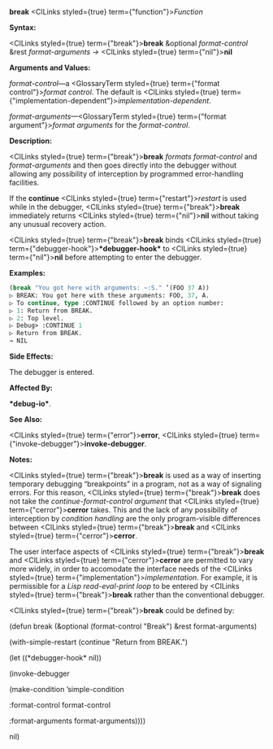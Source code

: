**break** <ClLinks styled={true} term={"function"}><i>Function</i></ClLinks> 



**Syntax:** 



<ClLinks styled={true} term={"break"}><b>break</b></ClLinks> &amp;optional *format-control* &amp;rest *format-arguments →* <ClLinks styled={true} term={"nil"}><b>nil</b></ClLinks> 



**Arguments and Values:** 



*format-control*—a <GlossaryTerm styled={true} term={"format control"}><i>format control</i></GlossaryTerm>. The default is <ClLinks styled={true} term={"implementation-dependent"}><i>implementation-dependent</i></ClLinks>. 



*format-arguments*—<GlossaryTerm styled={true} term={"format argument"}><i>format arguments</i></GlossaryTerm> for the *format-control*. 



**Description:** 



<ClLinks styled={true} term={"break"}><b>break</b></ClLinks> *formats format-control* and *format-arguments* and then goes directly into the debugger without allowing any possibility of interception by programmed error-handling facilities. 



If the **continue** <ClLinks styled={true} term={"restart"}><i>restart</i></ClLinks> is used while in the debugger, <ClLinks styled={true} term={"break"}><b>break</b></ClLinks> immediately returns <ClLinks styled={true} term={"nil"}><b>nil</b></ClLinks> without taking any unusual recovery action. 



<ClLinks styled={true} term={"break"}><b>break</b></ClLinks> binds <ClLinks styled={true} term={"debugger-hook"}><b>\*debugger-hook\*</b></ClLinks> to <ClLinks styled={true} term={"nil"}><b>nil</b></ClLinks> before attempting to enter the debugger. 



**Examples:**
```lisp
(break "You got here with arguments: ~:S." ’(FOO 37 A)) 
▷ BREAK: You got here with these arguments: FOO, 37, A. 
▷ To continue, type :CONTINUE followed by an option number: 
▷ 1: Return from BREAK. 
▷ 2: Top level. 
▷ Debug> :CONTINUE 1 
▷ Return from BREAK. 
→ NIL 
```
**Side Effects:** 



The debugger is entered. 



**Affected By:** 



**\*debug-io\***. 



**See Also:** 



<ClLinks styled={true} term={"error"}><b>error</b></ClLinks>, <ClLinks styled={true} term={"invoke-debugger"}><b>invoke-debugger</b></ClLinks>. 



**Notes:** 



<ClLinks styled={true} term={"break"}><b>break</b></ClLinks> is used as a way of inserting temporary debugging “breakpoints” in a program, not as a way of signaling errors. For this reason, <ClLinks styled={true} term={"break"}><b>break</b></ClLinks> does not take the *continue-format-control argument* that <ClLinks styled={true} term={"cerror"}><b>cerror</b></ClLinks> takes. This and the lack of any possibility of interception by *condition handling* are the only program-visible differences between <ClLinks styled={true} term={"break"}><b>break</b></ClLinks> and <ClLinks styled={true} term={"cerror"}><b>cerror</b></ClLinks>. 







 



 



The user interface aspects of <ClLinks styled={true} term={"break"}><b>break</b></ClLinks> and <ClLinks styled={true} term={"cerror"}><b>cerror</b></ClLinks> are permitted to vary more widely, in order to accomodate the interface needs of the <ClLinks styled={true} term={"implementation"}><i>implementation</i></ClLinks>. For example, it is permissible for a *Lisp read-eval-print loop* to be entered by <ClLinks styled={true} term={"break"}><b>break</b></ClLinks> rather than the conventional debugger. 



<ClLinks styled={true} term={"break"}><b>break</b></ClLinks> could be defined by: 



(defun break (&amp;optional (format-control "Break") &amp;rest format-arguments) 



(with-simple-restart (continue "Return from BREAK.") 



(let ((\*debugger-hook\* nil)) 



(invoke-debugger 



(make-condition ’simple-condition 



:format-control format-control 



:format-arguments format-arguments)))) 



nil) 



